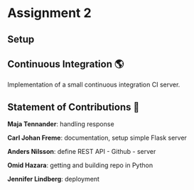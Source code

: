 # Assignment 2

## Setup

## Continuous Integration :earth_americas:

Implementation of a small continuous integration CI server.

## Statement of Contributions :thought_balloon:

**Maja Tennander**: handling response

**Carl Johan Freme**: documentation, setup simple Flask server

**Anders Nilsson**: define REST API - Github - server

**Omid Hazara**: getting and building repo in Python

**Jennifer Lindberg**: deployment
